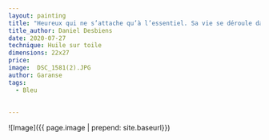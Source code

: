 ```yaml
---
layout: painting
title: "Heureux qui ne s’attache qu’à l’essentiel. Sa vie se déroule dans la sérénité."      
title_author: Daniel Desbiens  
date: 2020-07-27
technique: Huile sur toile
dimensions: 22x27
price: 
image:  DSC_1581(2).JPG
author: Garanse
tags:
  - Bleu
  
  
---
```

![Image]({{ page.image | prepend: site.baseurl}})

